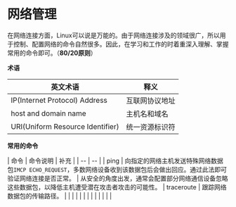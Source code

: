 # 网络管理

在网络连接方面，Linux可以说是万能的。由于网络连接涉及的领域很广，所以用于控制、配置网络的命令自然很多。因此，在学习和工作的时着重深入理解、掌握常用的命令即可。（**80/20原则**）



**术语**

| 英文术语 | 释义 |
| -- | -- |
| IP(Internet Protocol) Address | 互联网协议地址 |
| host and domain name| 主机名和域名 |
| URI(Uniform Resource Identifier)| 统一资源标识符 |

**常用的命令**

| 命令 | 命令说明 | 补充 |
| -- | -- |
| ping | 向指定的网络主机发送特殊网络数据包```IMCP ECHO_REQUEST```，多数网络设备收到该数据包后会做出回应。通过此法即可验证网络连接是否正常。 | 从安全的角度出发，通常会配置部分网络通信设备忽略这些数据包，以降低主机遭受潜在攻击者攻击的可能性。
| traceroute | 跟踪网络数据包的传输路径。 |
|  |  |
|  |  |
|  |  |
|  |  |
